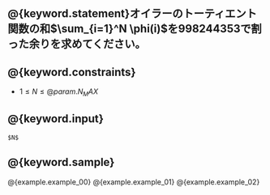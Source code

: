 ## @{keyword.statement}オイラーのトーティエント関数の和$\sum_{i=1}^N \phi(i)$を$998244353$で割った余りを求めてください。

## @{keyword.constraints}

- $1 \leq N \leq @{param.N_MAX}$

## @{keyword.input}

```
$N$
```

## @{keyword.sample}

@{example.example_00}
@{example.example_01}
@{example.example_02}
